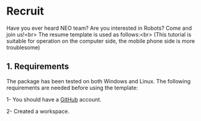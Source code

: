 # Recruit
Have you ever heard NEO team? Are you interested in Robots? Come and join us!\<br>
The resume template is used as follows:\<br>
(This tutorial is suitable for operation on the computer side, the mobile phone side is more troublesome)

## 1. Requirements
The package has been tested on both Windows and Linux. The following requirements are needed before using the template:

1- You should have a [GitHub](https://www.jianshu.com/p/66f41a89b6b5) account.

2- Created a workspace.
